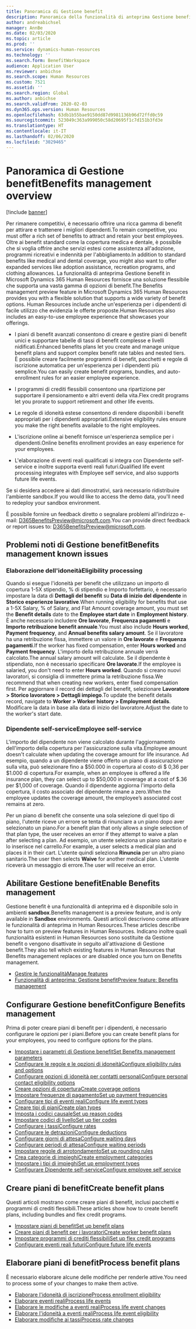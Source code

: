```yaml
---
title: Panoramica di Gestione benefit
description: Panoramica della funzionalità di anteprima Gestione benefit in Dynamics 365 Human Resources. Offrire opzioni di benefit estese ai propri dipendenti con un'esperienza online di facile utilizzo.
author: andreabichsel
manager: AnnBe
ms.date: 02/03/2020
ms.topic: article
ms.prod: ''
ms.service: dynamics-human-resources
ms.technology: ''
ms.search.form: BenefitWorkspace
audience: Application User
ms.reviewer: anbichse
ms.search.scope: Human Resources
ms.custom: 7521
ms.assetid: ''
ms.search.region: Global
ms.author: anbichse
ms.search.validFrom: 2020-02-03
ms.dyn365.ops.version: Human Resources
ms.openlocfilehash: 63db1b55bae9150dd87d9981136b96d72ffd0c59
ms.sourcegitcommit: 523049c363a999050c58d20695f1c7d151b3fd3e
ms.translationtype: HT
ms.contentlocale: it-IT
ms.lasthandoff: 02/06/2020
ms.locfileid: "3029465"
---
```

# <a name="benefits-management-overview"></a><span data-ttu-id="47896-104">Panoramica di Gestione benefit</span><span class="sxs-lookup"><span data-stu-id="47896-104">Benefits management overview</span></span>

[!include [banner](includes/preview-feature.md)]

<span data-ttu-id="47896-105">Per rimanere competitivi, è necessario offrire una ricca gamma di benefit per attirare e trattenere i migliori dipendenti.</span><span class="sxs-lookup"><span data-stu-id="47896-105">To remain competitive, you must offer a rich set of benefits to attract and retain your best employees.</span></span> <span data-ttu-id="47896-106">Oltre ai benefit standard come la copertura medica e dentale, è possibile che si voglia offrire anche servizi estesi come assistenza all'adozione, programmi ricreativi e indennità per l'abbigliamento.</span><span class="sxs-lookup"><span data-stu-id="47896-106">In addition to standard benefits like medical and dental coverage, you might also want to offer expanded services like adoption assistance, recreation programs, and clothing allowances.</span></span> <span data-ttu-id="47896-107">La funzionalità di anteprima Gestione benefit in Microsoft Dynamics 365 Human Resources fornisce una soluzione flessibile che supporta una vasta gamma di opzioni di benefit.</span><span class="sxs-lookup"><span data-stu-id="47896-107">The Benefits management preview feature in Microsoft Dynamics 365 Human Resources provides you with a flexible solution that supports a wide variety of benefit options.</span></span> <span data-ttu-id="47896-108">Human Resources include anche un'esperienza per i dipendenti di facile utilizzo che evidenzia le offerte proposte.</span><span class="sxs-lookup"><span data-stu-id="47896-108">Human Resources also includes an easy-to-use employee experience that showcases your offerings.</span></span>

- <span data-ttu-id="47896-109">I piani di benefit avanzati consentono di creare e gestire piani di benefit unici e supportare tabelle di tassi di benefit complesse e livelli nidificati.</span><span class="sxs-lookup"><span data-stu-id="47896-109">Enhanced benefits plans let you create and manage unique benefit plans and support complex benefit rate tables and nested tiers.</span></span> <span data-ttu-id="47896-110">È possibile creare facilmente programmi di benefit, pacchetti e regole di iscrizione automatica per un'esperienza per i dipendenti più semplice.</span><span class="sxs-lookup"><span data-stu-id="47896-110">You can easily create benefit programs, bundles, and auto-enrollment rules for an easier employee experience.</span></span>

- <span data-ttu-id="47896-111">I programmi di crediti flessibili consentono una ripartizione per supportare il pensionamento e altri eventi della vita.</span><span class="sxs-lookup"><span data-stu-id="47896-111">Flex credit programs let you prorate to support retirement and other life events.</span></span>

- <span data-ttu-id="47896-112">Le regole di idoneità estese consentono di rendere disponibili i benefit appropriati per i dipendenti appropriati.</span><span class="sxs-lookup"><span data-stu-id="47896-112">Extensive eligibility rules ensure you make the right benefits available to the right employees.</span></span>

- <span data-ttu-id="47896-113">L'iscrizione online ai benefit fornisce un'esperienza semplice per i dipendenti.</span><span class="sxs-lookup"><span data-stu-id="47896-113">Online benefits enrollment provides an easy experience for your employees.</span></span>

- <span data-ttu-id="47896-114">L'elaborazione di eventi reali qualificati si integra con Dipendente self-service e inoltre supporta eventi reali futuri.</span><span class="sxs-lookup"><span data-stu-id="47896-114">Qualified life event processing integrates with Employee self service, and also supports future life events.</span></span>

<span data-ttu-id="47896-115">Se si desidera accedere ai dati dimostrativi, sarà necessario ridistribuire l'ambiente sandbox.</span><span class="sxs-lookup"><span data-stu-id="47896-115">If you would like to access the demo data, you'll need to redeploy your sandbox environment.</span></span>

<span data-ttu-id="47896-116">È possibile fornire un feedback diretto o segnalare problemi all'indirizzo e-mail: D365BenefitsPreview@microsoft.com.</span><span class="sxs-lookup"><span data-stu-id="47896-116">You can provide direct feedback or report issues to:  D365BenefitsPreview@microsoft.com.</span></span>

## <a name="benefits-management-known-issues"></a><span data-ttu-id="47896-117">Problemi noti di Gestione benefit</span><span class="sxs-lookup"><span data-stu-id="47896-117">Benefits management known issues</span></span>

### <a name="eligibility-processing"></a><span data-ttu-id="47896-118">Elaborazione dell'idoneità</span><span class="sxs-lookup"><span data-stu-id="47896-118">Eligibility processing</span></span>

<span data-ttu-id="47896-119">Quando si esegue l'idoneità per benefit che utilizzano un importo di copertura 1-5X stipendio, % di stipendio e Importo forfettario, è necessario impostare la data di **Dettagli del benefit** su **Data di inizio del dipendente** in **Storico esperienze lavorative**.</span><span class="sxs-lookup"><span data-stu-id="47896-119">When running eligibility for benefits that use a 1-5X Salary, % of Salary, and Flat Amount coverage amount, you must set the **Benefit details** date to the **Employee start date** in **Employment history**.</span></span> <span data-ttu-id="47896-120">È anche necessario includere **Ore lavorate**, **Frequenza pagamenti** e **Importo retribuzione benefit annuale**.</span><span class="sxs-lookup"><span data-stu-id="47896-120">You must also include **Hours worked**, **Payment frequency**, and **Annual benefits salary amount**.</span></span> <span data-ttu-id="47896-121">Se il lavoratore ha una retribuzione fissa, immettere un valore in **Ore lavorate** e **Frequenza pagamenti**.</span><span class="sxs-lookup"><span data-stu-id="47896-121">If the worker has fixed compensation, enter **Hours worked** and **Payment frequency**.</span></span> <span data-ttu-id="47896-122">L'importo della retribuzione annuale verrà calcolato.</span><span class="sxs-lookup"><span data-stu-id="47896-122">The annual salary amount will calculate.</span></span> <span data-ttu-id="47896-123">Se il dipendente è stipendiato, non è necessario specificare **Ore lavorate**.</span><span class="sxs-lookup"><span data-stu-id="47896-123">If the employee is salaried, you don't need to enter **Hours worked**.</span></span> <span data-ttu-id="47896-124">Quando si creano nuovi lavoratori, si consiglia di immettere prima la retribuzione fissa.</span><span class="sxs-lookup"><span data-stu-id="47896-124">We recommend that when creating new workers, enter fixed compensation first.</span></span> <span data-ttu-id="47896-125">Per aggiornare il record dei dettagli del benefit, selezionare **Lavoratore > Storico lavoratore > Dettagli impiego**.</span><span class="sxs-lookup"><span data-stu-id="47896-125">To update the benefit details record, navigate to **Worker > Worker history > Employment details**.</span></span> <span data-ttu-id="47896-126">Modificare la data in base alla data di inizio del lavoratore.</span><span class="sxs-lookup"><span data-stu-id="47896-126">Adjust the date to the worker's start date.</span></span>

### <a name="employee-self-service"></a><span data-ttu-id="47896-127">Dipendente self-service</span><span class="sxs-lookup"><span data-stu-id="47896-127">Employee self-service</span></span>

<span data-ttu-id="47896-128">L'importo del dipendente non viene calcolato durante l'aggiornamento dell'importo della copertura per l'assicurazione sulla vita.</span><span class="sxs-lookup"><span data-stu-id="47896-128">Employee amount doesn't calculate when updating the coverage amount for life insurance.</span></span> <span data-ttu-id="47896-129">Ad esempio, quando a un dipendente viene offerto un piano di assicurazione sulla vita, può selezionare fino a $50.000 in copertura al costo di $ 0,36 per $1.000 di copertura.</span><span class="sxs-lookup"><span data-stu-id="47896-129">For example, when an employee is offered a life insurance plan, they can select up to $50,000 in coverage at a cost of $.36 per $1,000 of coverage.</span></span>  <span data-ttu-id="47896-130">Quando il dipendente aggiorna l'importo della copertura, il costo associato del dipendente rimane a zero.</span><span class="sxs-lookup"><span data-stu-id="47896-130">When the employee updates the coverage amount, the employee’s associated cost remains at zero.</span></span>

<span data-ttu-id="47896-131">Per un piano di benefit che consente una sola selezione di quel tipo di piano, l'utente riceve un errore se tenta di rinunciare a un piano dopo aver selezionato un piano.</span><span class="sxs-lookup"><span data-stu-id="47896-131">For a benefit plan that only allows a single selection of that plan type, the user receives an error if they attempt to waive a plan after selecting a plan.</span></span> <span data-ttu-id="47896-132">Ad esempio, un utente seleziona un piano sanitario e lo inserisce nel carrello.</span><span class="sxs-lookup"><span data-stu-id="47896-132">For example, a user selects a medical plan and places it in their cart.</span></span> <span data-ttu-id="47896-133">L'utente quindi seleziona **Rinuncia** per un altro piano sanitario.</span><span class="sxs-lookup"><span data-stu-id="47896-133">The user then selects **Waive** for another medical plan.</span></span> <span data-ttu-id="47896-134">L'utente riceverà un messaggio di errore.</span><span class="sxs-lookup"><span data-stu-id="47896-134">The user will receive an error.</span></span>

## <a name="enable-benefits-management"></a><span data-ttu-id="47896-135">Abilitare Gestione benefit</span><span class="sxs-lookup"><span data-stu-id="47896-135">Enable Benefits management</span></span>

<span data-ttu-id="47896-136">Gestione benefit è una funzionalità di anteprima ed è disponibile solo in ambienti **sandbox**.</span><span class="sxs-lookup"><span data-stu-id="47896-136">Benefits management is a preview feature, and is only available in **Sandbox** environments.</span></span> <span data-ttu-id="47896-137">Questi articoli descrivono come attivare le funzionalità di anteprima in Human Resources.</span><span class="sxs-lookup"><span data-stu-id="47896-137">These articles describe how to turn on preview features in Human Resources.</span></span> <span data-ttu-id="47896-138">Indicano inoltre quali funzionalità esistenti in Human Resources sono sostituite da Gestione benefit o vengono disattivate in seguito all'attivazione di Gestione benefit.</span><span class="sxs-lookup"><span data-stu-id="47896-138">They also tell which existing features in Human Resources that Benefits management replaces or are disabled once you turn on Benefits management.</span></span>

- [<span data-ttu-id="47896-139">Gestire le funzionalità</span><span class="sxs-lookup"><span data-stu-id="47896-139">Manage features</span></span>](hr-admin-manage-features.md)
- [<span data-ttu-id="47896-140">Funzionalità di anteprima: Gestione benefit</span><span class="sxs-lookup"><span data-stu-id="47896-140">Preview feature: Benefits management</span></span>](hr-admin-manage-features.md?preview-feature-benefits-management)

## <a name="configure-benefits-management"></a><span data-ttu-id="47896-141">Configurare Gestione benefit</span><span class="sxs-lookup"><span data-stu-id="47896-141">Configure Benefits management</span></span>

<span data-ttu-id="47896-142">Prima di poter creare piani di benefit per i dipendenti, è necessario configurare le opzioni per i piani.</span><span class="sxs-lookup"><span data-stu-id="47896-142">Before you can create benefit plans for your employees, you need to configure options for the plans.</span></span>

- [<span data-ttu-id="47896-143">Impostare i parametri di Gestione benefit</span><span class="sxs-lookup"><span data-stu-id="47896-143">Set Benefits management parameters</span></span>](hr-benefits-setup-parameters.md)
- [<span data-ttu-id="47896-144">Configurare le regole e le opzioni di idoneità</span><span class="sxs-lookup"><span data-stu-id="47896-144">Configure eligibility rules and options</span></span>](hr-benefits-setup-eligibility-rules.md)
- [<span data-ttu-id="47896-145">Configurare opzioni di idoneità per contatti personali</span><span class="sxs-lookup"><span data-stu-id="47896-145">Configure personal contact eligibility options</span></span>](hr-benefits-setup-contact-eligibility-options.md)
- [<span data-ttu-id="47896-146">Creare opzioni di copertura</span><span class="sxs-lookup"><span data-stu-id="47896-146">Create coverage options</span></span>](hr-benefits-setup-coverage-options.md)
- [<span data-ttu-id="47896-147">Impostare frequenze di pagamento</span><span class="sxs-lookup"><span data-stu-id="47896-147">Set up payment frequencies</span></span>](hr-benefits-setup-payment-frequencies.md)
- [<span data-ttu-id="47896-148">Configurare tipi di eventi reali</span><span class="sxs-lookup"><span data-stu-id="47896-148">Configure life event types</span></span>](hr-benefits-setup-life-event-types.md)
- [<span data-ttu-id="47896-149">Creare tipi di piani</span><span class="sxs-lookup"><span data-stu-id="47896-149">Create plan types</span></span>](hr-benefits-setup-plan-types.md)
- [<span data-ttu-id="47896-150">Imposta i codici causale</span><span class="sxs-lookup"><span data-stu-id="47896-150">Set up reason codes</span></span>](hr-benefits-setup-reason-codes.md)
- [<span data-ttu-id="47896-151">Impostare codici di livello</span><span class="sxs-lookup"><span data-stu-id="47896-151">Set up tier codes</span></span>](hr-benefits-setup-tier-codes.md)
- [<span data-ttu-id="47896-152">Configurare i tassi</span><span class="sxs-lookup"><span data-stu-id="47896-152">Configure rates</span></span>](hr-benefits-setup-rates.md)
- [<span data-ttu-id="47896-153">Configurare le detrazioni</span><span class="sxs-lookup"><span data-stu-id="47896-153">Configure deductions</span></span>](hr-benefits-setup-deductions.md)
- [<span data-ttu-id="47896-154">Configurare giorni di attesa</span><span class="sxs-lookup"><span data-stu-id="47896-154">Configure waiting days</span></span>](hr-benefits-setup-waiting-days.md)
- [<span data-ttu-id="47896-155">Configurare periodi di attesa</span><span class="sxs-lookup"><span data-stu-id="47896-155">Configure waiting periods</span></span>](hr-benefits-setup-waiting-periods.md)
- [<span data-ttu-id="47896-156">Impostare regole di arrotondamento</span><span class="sxs-lookup"><span data-stu-id="47896-156">Set up rounding rules</span></span>](hr-benefits-setup-rounding-rules.md)
- [<span data-ttu-id="47896-157">Crea categorie di impieghi</span><span class="sxs-lookup"><span data-stu-id="47896-157">Create employment categories</span></span>](hr-benefits-setup-employment-categories.md)
- [<span data-ttu-id="47896-158">Impostare i tipi di impieghi</span><span class="sxs-lookup"><span data-stu-id="47896-158">Set up employment types</span></span>](hr-benefits-setup-employment-types.md)
- [<span data-ttu-id="47896-159">Configurare Dipendente self-service</span><span class="sxs-lookup"><span data-stu-id="47896-159">Configure employee self service</span></span>](hr-benefits-setup-employee-self-service.md)

## <a name="create-benefit-plans"></a><span data-ttu-id="47896-160">Creare piani di benefit</span><span class="sxs-lookup"><span data-stu-id="47896-160">Create benefit plans</span></span>

<span data-ttu-id="47896-161">Questi articoli mostrano come creare piani di benefit, inclusi pacchetti e programmi di crediti flessibili.</span><span class="sxs-lookup"><span data-stu-id="47896-161">These articles show how to create benefit plans, including bundles and flex credit programs.</span></span>

- [<span data-ttu-id="47896-162">Impostare piani di benefit</span><span class="sxs-lookup"><span data-stu-id="47896-162">Set up benefit plans</span></span>](hr-benefits-plans-setup.md)
- [<span data-ttu-id="47896-163">Creare piani di benefit per i lavoratori</span><span class="sxs-lookup"><span data-stu-id="47896-163">Create worker benefit plans</span></span>](hr-benefits-plans-worker.md)
- [<span data-ttu-id="47896-164">Impostare programmi di crediti flessibili</span><span class="sxs-lookup"><span data-stu-id="47896-164">Set up flex credit programs</span></span>](hr-benefits-plans-flex-credit-programs.md)
- [<span data-ttu-id="47896-165">Configurare eventi reali futuri</span><span class="sxs-lookup"><span data-stu-id="47896-165">Configure future life events</span></span>](hr-benefits-plans-future-life-events.md)

## <a name="process-benefit-plans"></a><span data-ttu-id="47896-166">Elaborare piani di benefit</span><span class="sxs-lookup"><span data-stu-id="47896-166">Process benefit plans</span></span>

<span data-ttu-id="47896-167">È necessario elaborare alcune delle modifiche per renderle attive.</span><span class="sxs-lookup"><span data-stu-id="47896-167">You need to process some of your changes to make them active.</span></span>

- [<span data-ttu-id="47896-168">Elaborare l'idoneità di iscrizione</span><span class="sxs-lookup"><span data-stu-id="47896-168">Process enrollment eligibility</span></span>](hr-benefits-process-enrollment-eligibility.md)
- [<span data-ttu-id="47896-169">Elaborare eventi reali</span><span class="sxs-lookup"><span data-stu-id="47896-169">Process life events</span></span>](hr-benefits-process-life-events.md)
- [<span data-ttu-id="47896-170">Elaborare le modifiche a eventi reali</span><span class="sxs-lookup"><span data-stu-id="47896-170">Process life event changes</span></span>](hr-benefits-process-life-event-changes.md)
- [<span data-ttu-id="47896-171">Elaborare l'idoneità a eventi reali</span><span class="sxs-lookup"><span data-stu-id="47896-171">Process life event eligibility</span></span>](hr-benefits-process-life-event-eligibility.md)
- [<span data-ttu-id="47896-172">Elaborare modifiche ai tassi</span><span class="sxs-lookup"><span data-stu-id="47896-172">Process rate changes</span></span>](hr-benefits-process-rate-changes.md)

